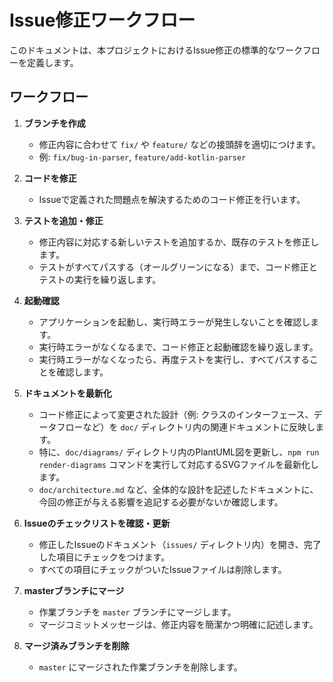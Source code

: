 # Issue修正ワークフロー

このドキュメントは、本プロジェクトにおけるIssue修正の標準的なワークフローを定義します。

## ワークフロー

1.  **ブランチを作成**
    - 修正内容に合わせて `fix/` や `feature/` などの接頭辞を適切につけます。
    - 例: `fix/bug-in-parser`, `feature/add-kotlin-parser`

2.  **コードを修正**
    - Issueで定義された問題点を解決するためのコード修正を行います。

3.  **テストを追加・修正**
    - 修正内容に対応する新しいテストを追加するか、既存のテストを修正します。
    - テストがすべてパスする（オールグリーンになる）まで、コード修正とテストの実行を繰り返します。

4.  **起動確認**
    - アプリケーションを起動し、実行時エラーが発生しないことを確認します。
    - 実行時エラーがなくなるまで、コード修正と起動確認を繰り返します。
    - 実行時エラーがなくなったら、再度テストを実行し、すべてパスすることを確認します。

5.  **ドキュメントを最新化**
    - コード修正によって変更された設計（例: クラスのインターフェース、データフローなど）を `doc/` ディレクトリ内の関連ドキュメントに反映します。
    - 特に、`doc/diagrams/` ディレクトリ内のPlantUML図を更新し、`npm run render-diagrams` コマンドを実行して対応するSVGファイルを最新化します。
    - `doc/architecture.md` など、全体的な設計を記述したドキュメントに、今回の修正が与える影響を追記する必要がないか確認します。

6.  **Issueのチェックリストを確認・更新**
    - 修正したIssueのドキュメント（`issues/` ディレクトリ内）を開き、完了した項目にチェックをつけます。
    - すべての項目にチェックがついたIssueファイルは削除します。

7.  **masterブランチにマージ**
    - 作業ブランチを `master` ブランチにマージします。
    - マージコミットメッセージは、修正内容を簡潔かつ明確に記述します。

8.  **マージ済みブランチを削除**
    - `master` にマージされた作業ブランチを削除します。
